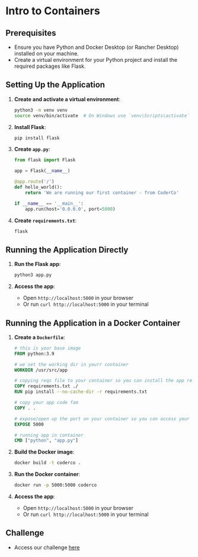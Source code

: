 # Intro to Containers

## Prerequisites

- Ensure you have Python and Docker Desktop (or Rancher Desktop) installed on your machine.
- Create a virtual environment for your Python project and install the required packages like Flask.


## Setting Up the Application

1. **Create and activate a virtual environment**:
    ```sh
    python3 -m venv venv
    source venv/bin/activate  # On Windows use `venv\Scripts\activate`
    ```

2. **Install Flask**:
    ```sh
    pip install flask
    ```

3. **Create `app.py`**:
    ```python
    from flask import Flask

    app = Flask(__name__)

    @app.route('/')
    def hello_world():
        return 'We are running our first container - from CoderCo'

    if __name__ == '__main__':
        app.run(host='0.0.0.0', port=5000)
    ```

4. **Create `requirements.txt`**:
    ```txt
    flask
    ```

## Running the Application Directly

1. **Run the Flask app**:
    ```sh
    python3 app.py
    ```

2. **Access the app**:
    - Open `http://localhost:5000` in your browser
    - Or run `curl http://localhost:5000` in your terminal

## Running the Application in a Docker Container

1. **Create a `Dockerfile`**:
    ```Dockerfile
    # this is your base image
    FROM python:3.9

    # we set the working dir in yourr container
    WORKDIR /usr/src/app

    # copying reqs file to your container so you can install the app reqs ygm
    COPY requirements.txt ./
    RUN pip install --no-cache-dir -r requirements.txt

    # copy your app code fam
    COPY . .

    # expose/open up the port on your container so you can access your app ygm
    EXPOSE 5000

    # running app in container
    CMD ["python", "app.py"]
    ```

2. **Build the Docker image**:
    ```sh
    docker build -t coderco .
    ```

3. **Run the Docker container**:
    ```sh
    docker run -p 5000:5000 coderco
    ```

4. **Access the app**:
    - Open `http://localhost:5000` in your browser
    - Or run `curl http://localhost:5000` in your terminal


## Challenge

- Access our challenge [here](./challenge/README.md)
